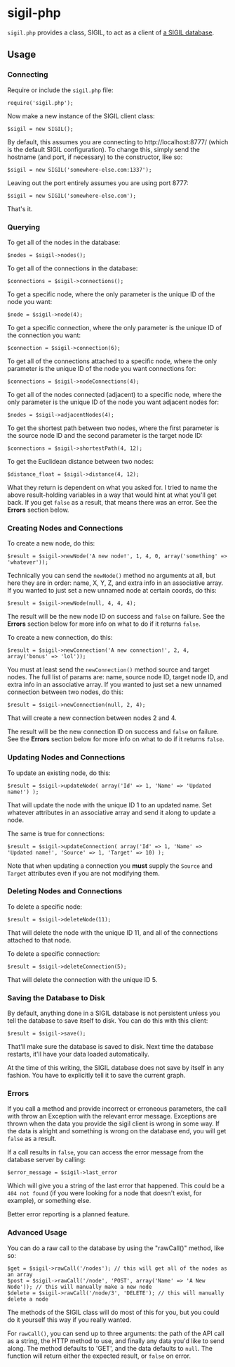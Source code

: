 # sigil-php

`sigil.php` provides a class, SIGIL, to act as a client of [a SIGIL database](https://github.com/cyle/sigil/).

## Usage

### Connecting

Require or include the `sigil.php` file:

    require('sigil.php');

Now make a new instance of the SIGIL client class:

    $sigil = new SIGIL();

By default, this assumes you are connecting to http://localhost:8777/ (which is the default SIGIL configuration). To change this, simply send the hostname (and port, if necessary) to the constructor, like so:

    $sigil = new SIGIL('somewhere-else.com:1337');

Leaving out the port entirely assumes you are using port 8777:

    $sigil = new SIGIL('somewhere-else.com');

That's it.

### Querying

To get all of the nodes in the database:

    $nodes = $sigil->nodes();

To get all of the connections in the database:

    $connections = $sigil->connections();

To get a specific node, where the only parameter is the unique ID of the node you want:

    $node = $sigil->node(4);

To get a specific connection, where the only parameter is the unique ID of the connection you want:

    $connection = $sigil->connection(6);

To get all of the connections attached to a specific node, where the only parameter is the unique ID of the node you want connections for:

    $connections = $sigil->nodeConnections(4);

To get all of the nodes connected (adjacent) to a specific node, where the only parameter is the unique ID of the node you want adjacent nodes for:

    $nodes = $sigil->adjacentNodes(4);

To get the shortest path between two nodes, where the first parameter is the source node ID and the second parameter is the target node ID:

    $connections = $sigil->shortestPath(4, 12);

To get the Euclidean distance between two nodes:

    $distance_float = $sigil->distance(4, 12);

What they return is dependent on what you asked for. I tried to name the above result-holding variables in a way that would hint at what you'll get back. If you get `false` as a result, that means there was an error. See the **Errors** section below.

### Creating Nodes and Connections

To create a new node, do this:

    $result = $sigil->newNode('A new node!', 1, 4, 0, array('something' => 'whatever'));

Technically you can send the `newNode()` method no arguments at all, but here they are in order: name, X, Y, Z, and extra info in an associative array. If you wanted to just set a new unnamed node at certain coords, do this:

    $result = $sigil->newNode(null, 4, 4, 4);

The result will be the new node ID on success and `false` on failure. See the **Errors** section below for more info on what to do if it returns `false`.

To create a new connection, do this:

    $result = $sigil->newConnection('A new connection!', 2, 4, array('bonus' => 'lol'));

You must at least send the `newConnection()` method source and target nodes. The full list of params are: name, source node ID, target node ID, and extra info in an associative array. If you wanted to just set a new unnamed connection between two nodes, do this:

    $result = $sigil->newConnection(null, 2, 4);

That will create a new connection between nodes 2 and 4.

The result will be the new connection ID on success and `false` on failure. See the **Errors** section below for more info on what to do if it returns `false`.

### Updating Nodes and Connections

To update an existing node, do this:

    $result = $sigil->updateNode( array('Id' => 1, 'Name' => 'Updated name!') );

That will update the node with the unique ID 1 to an updated name. Set whatever attributes in an associative array and send it along to update a node.

The same is true for connections:

    $result = $sigil->updateConnection( array('Id' => 1, 'Name' => 'Updated name!', 'Source' => 1, 'Target' => 10) );

Note that when updating a connection you **must** supply the `Source` and `Target` attributes even if you are not modifying them.

### Deleting Nodes and Connections

To delete a specific node:

    $result = $sigil->deleteNode(11);

That will delete the node with the unique ID 11, and all of the connections attached to that node.

To delete a specific connection:

    $result = $sigil->deleteConnection(5);

That will delete the connection with the unique ID 5.

### Saving the Database to Disk

By default, anything done in a SIGIL database is not persistent unless you tell the database to save itself to disk. You can do this with this client:

    $result = $sigil->save();

That'll make sure the database is saved to disk. Next time the database restarts, it'll have your data loaded automatically.

At the time of this writing, the SIGIL database does not save by itself in any fashion. You have to explicitly tell it to save the current graph.

### Errors

If you call a method and provide incorrect or erroneous parameters, the call with throw an Exception with the relevant error message. Exceptions are thrown when the data you provide the sigil client is wrong in some way. If the data is alright and something is wrong on the database end, you will get `false` as a result.

If a call results in `false`, you can access the error message from the database server by calling:

    $error_message = $sigil->last_error

Which will give you a string of the last error that happened. This could be a `404 not found` (if you were looking for a node that doesn't exist, for example), or something else.

Better error reporting is a planned feature.

### Advanced Usage

You can do a raw call to the database by using the "rawCall()" method, like so:

    $get = $sigil->rawCall('/nodes'); // this will get all of the nodes as an array
    $post = $sigil->rawCall('/node', 'POST', array('Name' => 'A New Node')); // this will manually make a new node
    $delete = $sigil->rawCall('/node/3', 'DELETE'); // this will manually delete a node

The methods of the SIGIL class will do most of this for you, but you could do it yourself this way if you really wanted.

For `rawCall()`, you can send up to three arguments: the path of the API call as a string, the HTTP method to use, and finally any data you'd like to send along. The method defaults to 'GET', and the data defaults to `null`. The function will return either the expected result, or `false` on error.
